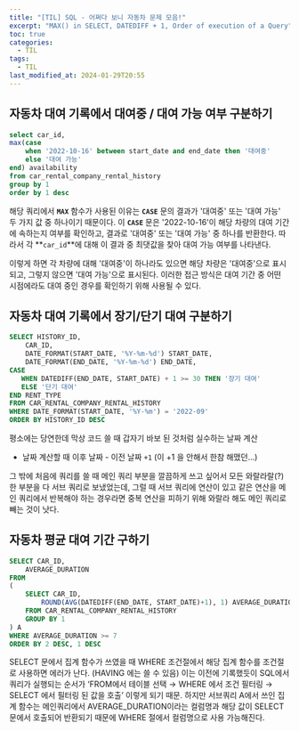 ```yaml
---
title: "[TIL] SQL - 어쩌다 보니 자동차 문제 모음!"
excerpt: "MAX() in SELECT, DATEDIFF + 1, Order of execution of a Query"
toc: true
categories:
  - TIL
tags:
  - TIL
last_modified_at: 2024-01-29T20:55
---
```


## 자동차 대여 기록에서 대여중 / 대여 가능 여부 구분하기

```sql
select car_id,
max(case
    when '2022-10-16' between start_date and end_date then '대여중'
    else '대여 가능'
end) availability
from car_rental_company_rental_history
group by 1
order by 1 desc
```

해당 쿼리에서 **`MAX`** 함수가 사용된 이유는 **`CASE`** 문의 결과가 '대여중' 또는 '대여 가능' 두 가지 값 중 하나이기 때문이다. 이 **`CASE`** 문은 '2022-10-16'이 해당 차량의 대여 기간에 속하는지 여부를 확인하고, 결과로 '대여중' 또는 '대여 가능' 중 하나를 반환한다. 따라서 각 **`car_id`**에 대해 이 결과 중 최댓값을 찾아 대여 가능 여부를 나타낸다.

이렇게 하면 각 차량에 대해 '대여중'이 하나라도 있으면 해당 차량은 '대여중'으로 표시되고, 그렇지 않으면 '대여 가능'으로 표시된다. 이러한 접근 방식은 대여 기간 중 어떤 시점에라도 대여 중인 경우를 확인하기 위해 사용될 수 있다.

## 자동차 대여 기록에서 장기/단기 대여 구분하기

```sql
SELECT HISTORY_ID,
    CAR_ID,
    DATE_FORMAT(START_DATE, '%Y-%m-%d') START_DATE,
    DATE_FORMAT(END_DATE, '%Y-%m-%d') END_DATE,
CASE
   WHEN DATEDIFF(END_DATE, START_DATE) + 1 >= 30 THEN '장기 대여'
   ELSE '단기 대여'
END RENT_TYPE
FROM CAR_RENTAL_COMPANY_RENTAL_HISTORY
WHERE DATE_FORMAT(START_DATE, '%Y-%m') = '2022-09'
ORDER BY HISTORY_ID DESC
```

평소에는 당연한데 막상 코드 쓸 때 갑자기 바보 된 것처럼 실수하는 날짜 계산

- 날짜 계산할 때 이후 날짜 - 이전 날짜 `+1` (이 +1 을 안해서 한참 해맸던…)

그 밖에 처음에 쿼리를 쓸 때 메인 쿼리 부분을 깔끔하게 쓰고 싶어서 모든 와랄라랄(?) 한 부분을 다 서브 쿼리로 보냈었는데, 그럴 때 서브 쿼리에 연산이 있고 같은 연산을 메인 쿼리에서 반복해야 하는 경우라면 중복 연산을 피하기 위해 와랄라 해도 메인 쿼리로 빼는 것이 낫다.

## 자동차 평균 대여 기간 구하기

```sql
SELECT CAR_ID,
    AVERAGE_DURATION
FROM
(
    SELECT CAR_ID,
        ROUND(AVG(DATEDIFF(END_DATE, START_DATE)+1), 1) AVERAGE_DURATION
    FROM CAR_RENTAL_COMPANY_RENTAL_HISTORY
    GROUP BY 1
) A
WHERE AVERAGE_DURATION >= 7
ORDER BY 2 DESC, 1 DESC
```

SELECT 문에서 집계 함수가 쓰였을 때 WHERE 조건절에서 해당 집계 함수를 조건절로 사용하면 에러가 난다. (HAVING 에는 쓸 수 있음) 이는 이전에 기록했듯이 SQL에서 쿼리가 실행되는 순서가 ‘FROM에서 테이블 선택 → WHERE 에서 조건 필터링 → SELECT 에서 필터링 된 값을 호출’ 이렇게 되기 때문. 하지만 서브쿼리 A에서 쓰인 집계 함수는 메인쿼리에서 AVERAGE_DURATION이라는 컬럼명과 해당 값이 SELECT 문에서 호출되어 반환되기 때문에 WHERE 절에서 컬럼명으로 사용 가능해진다.
